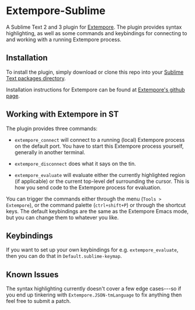 # Extempore-Sublime

A Sublime Text 2 and 3 plugin for
[Extempore](https://github.com/digego/extempore).  The plugin provides
syntax highlighting, as well as some commands and keybindings for
connecting to and working with a running Extempore process.

## Installation

To install the plugin, simply download or clone this repo into your
[Sublime Text packages directory](http://docs.sublimetext.info/en/latest/basic_concepts.html#the-packages-directory).

Installation instructions for Extempore can be found at
[Extempore's github page](https://github.com/digego/extempore).

## Working with Extempore in ST

The plugin provides three commands:

- `extempore_connect` will connect to a running
  (local) Extempore process on the default port. You have to start
  this Extempore process yourself, generally in another terminal.

- `extempore_disconnect` does what it says on the tin.

- `extempore_evaluate` will evaluate either the
  currently highlighted region (if applicable) or the current
  top-level def surrounding the cursor. This is how you send code to
  the Extempore process for evaluation.

You can trigger the commands either through the menu (`Tools >
Extempore`), or the command palette (`ctrl+shift+P`) or through the
shortcut keys. The default keybindings are the same as the Extempore
Emacs mode, but you can change them to whatever you like.

## Keybindings

If you want to set up your own keybindings for e.g.
`extempore_evaluate`, then you can do that in
`Default.sublime-keymap`.

## Known Issues

The syntax highlighting currently doesn't cover a few edge cases---so
if you end up tinkering with `Extempore.JSON-tmLanguage` to fix
anything then feel free to submit a patch.
